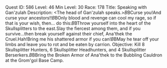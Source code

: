 Quest ID: 586
Level: 46
Min Level: 30
Race: 178
Title: Speaking with Gan'zulah
Description: <The head of Gan'zulah speaks.>$B$BCurse you!And curse your ancestors!!$B$BOnly blood and revenge can cool my rage, so if that is your wish, then... do this:$B$BThrow yourself into the heart of the Skullsplitters to the east.Slay the fiercest among them, and if you survive...then break yourself against their chief, Ana'thek the Cruel.Hah!Bring me his shattered armor if you can!$B$BMay he tear off your limbs and leave you to rot and be eaten by carrion.
Objective: Kill 8 Skullsplitter Hunters, 6 Skullsplitter Headhunters, and 4 Skullsplitter Berserkers.$B$BBring the Broken Armor of Ana'thek to the Bubbling Cauldron at the Grom'gol Base Camp.
